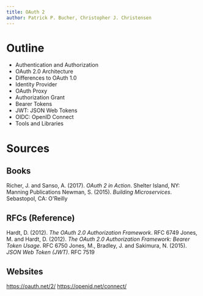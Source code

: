 ```yaml
---
title: OAuth 2
author: Patrick P. Bucher, Christopher J. Christensen
---
```


# Outline

- Authentication and Authorization
- OAuth 2.0 Architecture
- Differences to OAuth 1.0
- Identity Provider
- OAuth Proxy
- Authorization Grant
- Bearer Tokens
- JWT: JSON Web Tokens
- OIDC: OpenID Connect
- Tools and Libraries

# Sources

## Books

Richer, J. and Sanso, A. (2017). _OAuth 2 in Action_. Shelter Island, NY: Manning Publications
Newman, S. (2015). _Building Microservices_. Sebastopol, CA: O'Reilly

## RFCs (Reference)

Hardt, D. (2012). _The OAuth 2.0 Authorization Framework_. RFC 6749
Jones, M. and Hardt, D. (2012). _The OAuth 2.0 Authorization Framework: Bearer Token Usage_. RFC 6750
Jones, M., Bradley, J. and Sakimura, N. (2015). _JSON Web Token (JWT)_. RFC 7519

## Websites

https://oauth.net/2/
https://openid.net/connect/
